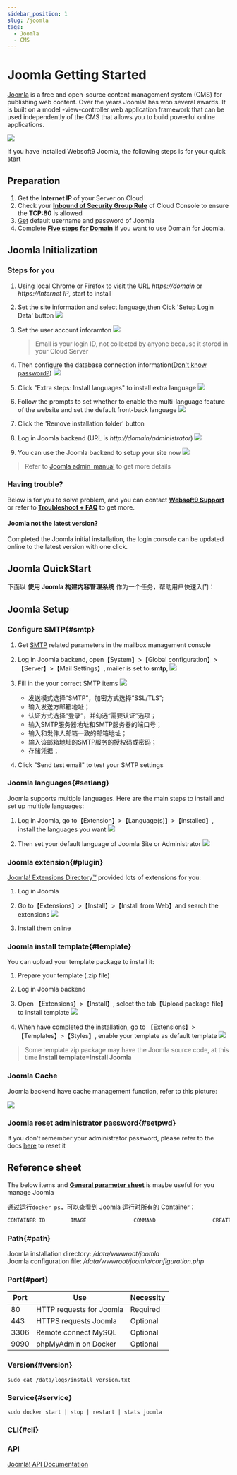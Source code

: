 ```yaml
---
sidebar_position: 1
slug: /joomla
tags:
  - Joomla
  - CMS
---
```


# Joomla Getting Started

[Joomla](https://joomla.org/) is a free and open-source content management system (CMS) for publishing web content. Over the years Joomla! has won several awards. It is built on a model -view-controller web application framework that can be used independently of the CMS that allows you to build powerful online applications.

![](https://libs.websoft9.com/Websoft9/DocsPicture/zh/joomla/joomla-gui-websoft9.jpg)  

If you have installed Websoft9 Joomla, the following steps is for your quick start


## Preparation

1. Get the **Internet IP** of your Server on Cloud
2. Check your **[Inbound of Security Group Rule](./administrator/firewall#security)** of Cloud Console to ensure the **TCP:80** is allowed
3. [Get](./user/credentials) default username and password of Joomla
4. Complete **[Five steps for Domain](./administrator/domain_step)** if you want to use Domain for Joomla.


## Joomla Initialization

### Steps for you

1. Using local Chrome or Firefox to visit the URL *https://domain* or *https://Internet IP*, start to install  

2. Set the site information and select language,then Cick 'Setup Login Data' button
   ![](https://libs.websoft9.com/Websoft9/DocsPicture/en/joomla/joomla-wizard1-websoft9.png)

3. Set the user account inforamton
   ![](https://libs.websoft9.com/Websoft9/DocsPicture/en/joomla/joomla-wizard2-websoft9.png)
   > Email is your login ID, not collected by anyone because it stored in your Cloud Server

4. Then configure the database connection information([Don't know password?](./user/credentials))
   ![](https://libs.websoft9.com/Websoft9/DocsPicture/en/joomla/joomla-wizard3-websoft9.png)

5. Click "Extra steps: Install languages" to install extra language 
   ![](https://libs.websoft9.com/Websoft9/DocsPicture/en/joomla/joomla-wizard4-websoft9.png)

6. Follow the prompts to set whether to enable the multi-language feature of the website and set the default front-back language
   ![](https://libs.websoft9.com/Websoft9/DocsPicture/en/joomla/joomla-wizard5-websoft9.png)

7. Click the 'Remove installation folder' button

8. Log in Joomla backend (URL is *http://domain/administrator*)
   ![](https://libs.websoft9.com/Websoft9/DocsPicture/en/joomla/joomla-wizard6-websoft9.png)

9. You can use the Joomla backend to setup your site now
   ![](https://libs.websoft9.com/Websoft9/DocsPicture/en/joomla/joomla-wizard7-websoft9.png)

> Refer to [Joomla admin_manual](https://docs.joomla.org/Main_Page) to get more details

### Having trouble?

Below is for you to solve problem, and you can contact **[Websoft9 Support](./helpdesk)** or refer to **[Troubleshoot + FAQ](./faq#setup)** to get more.  
  
#### Joomla not the latest version?

Completed the Joomla initial installation, the login console can be updated online to the latest version with one click.

## Joomla QuickStart

下面以 **使用 Joomla 构建内容管理系统** 作为一个任务，帮助用户快速入门：

## Joomla Setup

### Configure SMTP{#smtp}

1. Get [SMTP](./administrator/smtp) related parameters in the mailbox management console  

2. Log in Joomla backend, open【System】>【Global configuration】>【Server】>【Mail Settings】, mailer is set to **smtp**, 
   ![](https://libs.websoft9.com/Websoft9/DocsPicture/en/joomla/joomla-opensmtp-websoft9.jpg)

3. Fill in the your correct SMTP items
   ![](https://libs.websoft9.com/Websoft9/DocsPicture/en/joomla/joomla-smtpsettings-websoft9.png)
   
    * 发送模式选择“SMTP”，加密方式选择“SSL/TLS”;
    * 输入发送方邮箱地址；
    * 认证方式选择“登录”，并勾选“需要认证”选项；
    * 输入SMTP服务器地址和SMTP服务器的端口号；
    * 输入和发件人邮箱一致的邮箱地址；
    * 输入该邮箱地址的SMTP服务的授权码或密码；
    * 存储凭据；

4. Click "Send test email" to test your SMTP settings

     
### Joomla languages{#setlang}

Joomla supports multiple languages. Here are the main steps to install and set up multiple languages:

1. Log in Joomla, go to【Extension】>【Language(s)】>【installed】, install the languages you want
  ![](https://libs.websoft9.com/Websoft9/DocsPicture/en/joomla/joomla-bkinstalllan-websoft9.png)

2. Then set your default language of Joomla Site or Administrator
  ![](https://libs.websoft9.com/Websoft9/DocsPicture/en/joomla/joomla-bkenablelang-websoft9.png)


### Joomla extension{#plugin}

[Joomla! Extensions Directory™](https://extensions.joomla.org/) provided lots of extensions for you:

1. Log in Joomla  

2. Go to【Extensions】>【Install】>【Install from Web】and search the extensions
   ![](https://libs.websoft9.com/Websoft9/DocsPicture/en/joomla/joomla-bkinstallext-websoft9.png)  

3. Install them online


### Joomla install template{#template}

You can upload your template package to install it:

1. Prepare your template (.zip file)

2. Log in Joomla backend

3. Open 【Extensions】>【Install】, select the tab【Upload package file】to install template
   ![](https://libs.websoft9.com/Websoft9/DocsPicture/en/joomla/joomla-upload_install.png)

4. When have completed the installation, go to 【Extensions】>【Templates】>【Styles】, enable your template as default template
   ![](https://libs.websoft9.com/Websoft9/DocsPicture/en/joomla/joomla-bkenabletemplate-websoft9.png)

> Some template zip package may have the Joomla source code, at this time **Install template=Install Joomla**


### Joomla Cache

Joomla backend have cache management function, refer to this picture:

![](https://libs.websoft9.com/Websoft9/DocsPicture/en/joomla/joomla-opencache-websoft9.png)

### Joomla reset administrator password{#setpwd}

If you don't remember your administrator password, please refer to the docs [here](https://docs.joomla.org/How_do_you_recover_or_reset_your_admin_password%3F/en) to reset it


## Reference sheet

The below items and **[General parameter sheet](./administrator/parameter)** is maybe useful for you manage Joomla

通过运行`docker ps`，可以查看到 Joomla 运行时所有的 Container：

```bash
CONTAINER ID        IMAGE               COMMAND                  CREATED             STATUS              PORTS                                NAMES
```

### Path{#path}
  
Joomla installation directory: */data/wwwroot/joomla*  
Joomla configuration file: */data/wwwroot/joomla/configuration.php*   

### Port{#port}

| Port | Use                                          | Necessity |
| ------ | --------------------------------------------- | ------ |
| 80 | HTTP requests for Joomla | Required |
| 443 | HTTPS requests Joomla | Optional |
| 3306 | Remote connect MySQL | Optional |
| 9090 | phpMyAdmin on Docker | Optional |


### Version{#version}

```shell
sudo cat /data/logs/install_version.txt
```

### Service{#service}

```shell
sudo docker start | stop | restart | stats joomla
```

### CLI{#cli}



### API

[Joomla! API Documentation](https://api.joomla.org/)